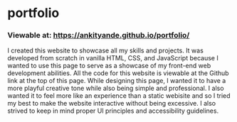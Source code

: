 # portfolio
### Viewable at: https://ankityande.github.io/portfolio/

I created this website to showcase all my skills and projects. It was developed from scratch in vanilla HTML, CSS, and JavaScript because I wanted to use this page to serve as a showcase of my front-end web development abilities. All the code for this website is viewable at the Github link at the top of this page. While designing this page, I wanted it to have a more playful creative tone while also being simple and professional. I also wanted it to feel more like an experience than a static webisite and so I tried my best to make the website interactive without being excessive. I also strived to keep in mind proper UI principles and accessibility guidelines.
